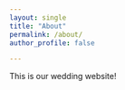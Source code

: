 ```yaml
---
layout: single
title: "About"
permalink: /about/
author_profile: false

---
```


This is our wedding website!